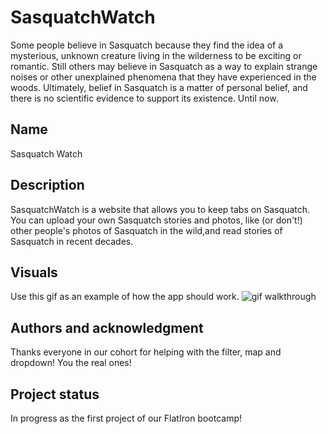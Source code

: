 # SasquatchWatch

 Some people believe in Sasquatch because they find the idea of a mysterious, unknown creature living in the wilderness to be exciting or romantic. Still others may believe in Sasquatch as a way to explain strange noises or other unexplained phenomena that they have experienced in the woods. Ultimately, belief in Sasquatch is a matter of personal belief, and there is no scientific evidence to support its existence. Until now.
 

## Name 
Sasquatch Watch

## Description
SasquatchWatch is a website that allows you to keep tabs on Sasquatch. You can upload your own Sasquatch stories and photos, like (or don't!) other people's photos of Sasquatch in the wild,and read stories of Sasquatch in recent decades. 


## Visuals

Use this gif as an example of how the app should work.
 ![gif walkthrough](https://github.com/rbeedub/SasquatchWatch/blob/main/imgs/Sasquatch%20(5).gif?raw=true)


## Authors and acknowledgment
Thanks everyone in our cohort for helping with the filter, map and dropdown! You the real ones!


## Project status
In progress as the first project of our FlatIron bootcamp!

